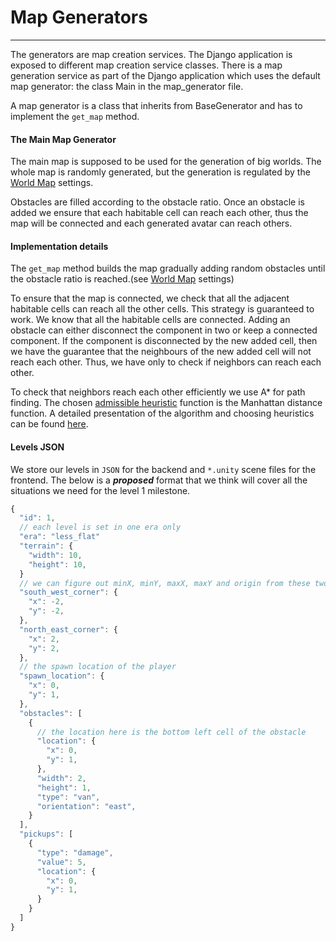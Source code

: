 # Map Generators

---

The generators are map creation services. The Django application is exposed to different map creation service classes. There is a map generation service as part of the Django application which uses the default map generator: the class Main in the map_generator file.

A map generator is a class that inherits from BaseGenerator and has to implement the `get_map` method. 

#### The Main Map Generator

The main map is supposed to be used for the generation of big worlds. The whole map is randomly generated, but the generation is regulated by the [World Map](world-map) settings.

Obstacles are filled according to the obstacle ratio. Once an obstacle is added we ensure that each habitable cell can reach each other, thus the map will be connected and each generated avatar can reach others. 

#### Implementation details

The `get_map` method builds the map gradually adding random obstacles until the obstacle ratio is reached.(see [World Map](world-map) settings) 

To ensure that the map is connected, we check that all the adjacent habitable cells can reach all the other cells. This strategy is guaranteed to work. We know that all the habitable cells are connected. Adding an obstacle can either disconnect the component in two or keep a connected component. If the component is disconnected by the new added cell, then we have the guarantee that the neighbours of the new added cell will not reach each other. Thus, we have only to check if neighbors can reach each other.

To check that neighbors reach each other efficiently we use A* for path finding. The chosen [admissible heuristic](https://en.wikipedia.org/wiki/Admissible_heuristic) function is the Manhattan distance function. A detailed presentation of the algorithm and choosing heuristics can be found [here](http://theory.stanford.edu/~amitp/GameProgramming/Heuristics.html).

#### Levels JSON
We store our levels in `JSON` for the backend and `*.unity` scene files for the frontend. The below is a _**proposed**_ format that we think will cover all the situations we need for the level 1 milestone.

```Javascript
{
  "id": 1,
  // each level is set in one era only
  "era": "less_flat"
  "terrain": {
    "width": 10,
    "height": 10,
  }
  // we can figure out minX, minY, maxX, maxY and origin from these two corners.
  "south_west_corner": {
    "x": -2,
    "y": -2,
  },
  "north_east_corner": {
    "x": 2,
    "y": 2,
  },
  // the spawn location of the player
  "spawn_location": {
    "x": 0,
    "y": 1,
  },
  "obstacles": [
    {
      // the location here is the bottom left cell of the obstacle
      "location": {
        "x": 0,
        "y": 1,
      },
      "width": 2,
      "height": 1,
      "type": "van",
      "orientation": "east",
    }
  ],
  "pickups": [
    {
      "type": "damage",
      "value": 5,
      "location": {
        "x": 0,
        "y": 1,
      }
    }
  ]
}
```

